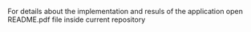 For details about the implementation and resuls of the application open README.pdf file inside current repository
